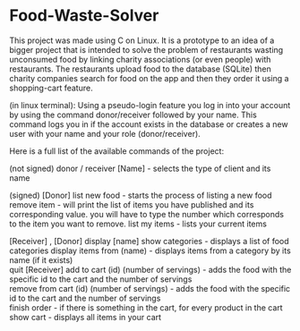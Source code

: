 # Food-Waste-Solver
This project was made using C on Linux.
It is a prototype to an idea of a bigger project that is intended to solve the problem of restaurants wasting unconsumed food by linking charity associations (or even people) with restaurants. The restaurants upload food to the database (SQLite) then charity companies search for food on the app and then they order it using a shopping-cart feature.

(in linux terminal): Using a pseudo-login feature you log in into your account by using the command donor/receiver followed by your name.
This command logs you in if the account exists in the database or creates a new user with your name and your role (donor/receiver). 

Here is a full list of the available commands of the project:

(not signed)
donor / receiver [Name] - selects the type of client and its name

(signed)
[Donor]
list new food - starts the process of listing a new food 
remove item - will print the list of items you have published and its corresponding value. 
                you will have to type the number which corresponds to the item you want to remove. 
list my items - lists your current items  

[Receiver] , [Donor]
display [name]
show categories - displays a list of food categories 
display items from (name) - displays items from a category by its name (if it exists)   
quit
[Receiver]
add to cart (id) (number of servings) - adds the food with the specific id to the cart and the number of servings   
remove from cart (id) (number of servings) - adds the food with the specific id to the cart and the number of servings  
finish order - if there is something in the cart, for every product in the cart 
show cart - displays all items in your cart



